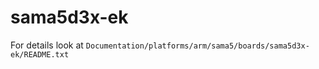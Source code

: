 sama5d3x-ek
===========

For details look at
`Documentation/platforms/arm/sama5/boards/sama5d3x-ek/README.txt`

```{=rst}
```
